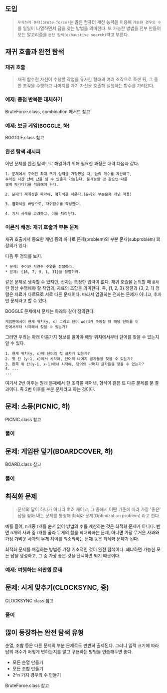## 도입
> `무식하게 푼다(brute-force)`는 말은 컴퓨터 계산 능력을 이용해 `가능한 경우의 수`를 일일이
나열하면서 답을 찾는 방법을 의미한다. 또 가능한 방법을 전부 만들어 보는 알고리즘을 
`완전 탐색(exhaustive search)`라고 부른다.

## 재귀 호출과 완전 탐색
### 재귀 호출
> 재귀 함수란 자신이 수행할 작업을 유사한 형태의 여러 조각으로 쪼갠 뒤, 그 중 한 조각을 수행하고
나머지를 자기 자신을 호출해 실행하는 함수를 가리킨다.

### 예제: 중첩 반복문 대체하기
BruteForce.class, combination 메서드 참고

### 예제: 보글 게임(BOGGLE, 하)
BOGGLE.class 참고

### 완전 탐색 레시피
어떤 문제를 완전 탐색으로 해결하기 위해 필요한 과정은 대략 다음과 같다.

```
1. 문제에서 주어진 최대 크기 입력을 가정했을 때, 답의 개수를 계산하고, 
주어진 시간 안에 답을 낼 수 있을지 가늠한다. 불가능할 것 같으면 다른 
설계 패러다임을 적용해야 한다.

2. 문제의 재귀성을 파악해, 점화식을 세운다.(문제와 부분문제 개념 적용)

3. 점화식을 바탕으로, 재귀함수를 작성한다.

4. 기저 사례를 고려하고, 이를 처리한다.
```

### 이론적 배경: 재귀 호출과 부분 문제
재귀 호출에서 중요한 개념 중의 하나로 문제(problem)와 부분 문제(subproblem)
의 정의가 있다.

다음 두 정의를 보자.
```
* 문제: 주어진 자연수 수열을 정렬하라.
* 문제: {16, 7, 9, 1, 31}을 정렬하라.
```

같은 문제로 생각할 수 있지만, 전자는 특정한 입력이 없다.
재귀 호출을 논의할 때 `문제`란 항상 수행해야 할 작업과, 자료의 조합을
의미한다. 즉, {1, 2, 3} 정렬과 {3, 2, 1} 정렬은 자료가 다르므로 서로
다른 문제이다.
따라서 엄밀히는 전자는 문제가 아니고, 후자만 문제라고 할 수 있다.

BOGGLE 문제에서 문제는 아래와 같이 정의된다.
```
게임판에서이 현재 위치(y, x) 그리고 단어 word가 주어질 때 해당 단어를 이
칸에서부터 시작해서 찾을 수 있는가?
```
그러면 우리는 아래 아홉가지 정보를 알아야 해당 위치에서부터 단어를 찾을
수 있는지 알 수 있다.
```
1. 현재 위치(y, x)에 단어의 첫 글자가 있는가?
2. 윗 칸 (y-1, x)에서 시작해, 단어의 나머지 글자들을 찾을 수 있는가?
3. 왼쪽 위 칸(y-1, x-1)에서 시작해, 단어의 나머지 글자들을 찾을 수 있는가?
4. ...
...
```
여기서 2번 이후는 원래 문제에서 한 조각을 떼어낸, 형식이 같은 또 다른
문제를 푼 결과이다. 즉 2번 이후를 부분 문제라고 하는 것이다.

## 문제: 소풍(PICNIC, 하)
PICNIC.class 참고

### 풀이

## 문제: 게임판 덮기(BOARDCOVER, 하)
BOARD.class 참고

### 풀이

## 최적화 문제
> 문제의 답이 하나가 아니라 여러 개이고, 그 중에서 어떤 기준에 따라
> 가장 '좋은' 답을 찾아 내는 문제를 통칭해 최적화 문제(Optimization problem) 라고 한다.

예를 들어, n개중 r개를 순서 없이 방법의 수를 계산하는 것은 최적화 문제가
아니다. 반면 n개의 사과 중 r개를 골라 무게의 합을 최대화하는 문제, 아니면
가장 무거운 사과와 가장 가벼운 사과의 무게 차이를 최소화하는 문제 등은
최적화 문제가 된다.

최적화 문제를 해결하는 방법중 가장 기초적인 것이 완전 탐색이다.
왜냐하면 가능한 모든 답을 생성하고, 그 중 가장 좋은 것을 선택하면 되기
때문이다.

### 예제: 여행하는 외판원 문제

## 문제: 시계 맞추기(CLOCKSYNC, 중)
CLOCKSYNC.class 참고

### 풀이

## 많이 등장하는 완전 탐색 유형
순열, 조합 등은 다른 문제의 부분 문제로도 빈번히 출제된다.
그러니 입력 크기에 따라 답의 개수가 어떻게 변하는지를 알고
구현하는 방법을 연습해두면 좋다.
* 모든 순열 만들기
* 모든 조합 만들기
* 2^n 가지 경우의 수 만들기

BruteForce.class 참고